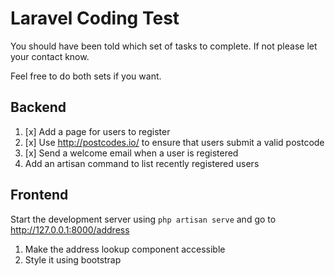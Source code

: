 # Laravel Coding Test

You should have been told which set of tasks to complete. If not please let your contact know.

Feel free to do both sets if you want. 

## Backend

1. [x] Add a page for users to register
2. [x] Use http://postcodes.io/ to ensure that users submit a valid postcode
3. [x] Send a welcome email when a user is registered
4. Add an artisan command to list recently registered users

## Frontend

Start the development server using `php artisan serve` and go to http://127.0.0.1:8000/address

1. Make the address lookup component accessible
2. Style it using bootstrap
